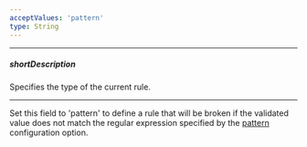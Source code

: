 ```yaml
---
acceptValues: 'pattern'
type: String
---
```

---
##### shortDescription
Specifies the type of the current rule.

---
Set this field to 'pattern' to define a rule that will be broken if the validated value does not match the regular expression specified by the [pattern](/api-reference/10%20UI%20Widgets/dxValidator/8%20Validation%20Rules/PatternRule/pattern.md '/Documentation/ApiReference/UI_Widgets/dxValidator/Validation_Rules/PatternRule/#pattern') configuration option.
